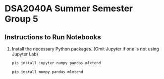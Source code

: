 # DSA2040A Summer Semester Group 5

## Instructions to Run Notebooks

1. Install the necessary Python packages. (Omit Jupyter if one is not using Jupyter Lab)
   
   ```bash
   pip install jupyter numpy pandas mlxtend
   ```

   ```bash
   pip install numpy pandas mlxtend
   ```
